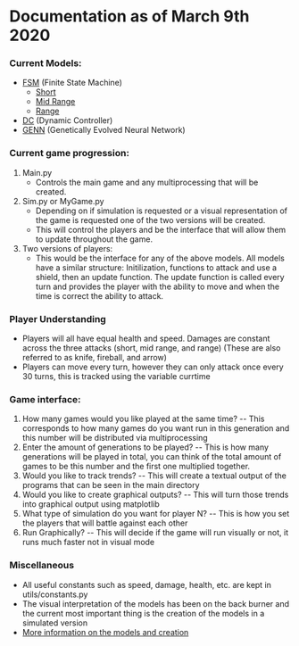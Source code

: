 # Documentation as of March 9th 2020 

### Current Models:
- [FSM](https://github.com/dbinnion/AdaptableAITesting/tree/master/FSMPlayers) (Finite State Machine)
  * [Short](https://github.com/dbinnion/AdaptableAITesting/blob/master/FSMPlayers/ShortRangeSim.py)
  * [Mid Range](https://github.com/dbinnion/AdaptableAITesting/blob/master/FSMPlayers/MidRangeSim.py)
  * [Range](https://github.com/dbinnion/AdaptableAITesting/blob/master/FSMPlayers/RangePlayerSim.py)
- [DC](https://github.com/dbinnion/AdaptableAITesting/blob/master/DynamicController/DynamicControllerSim.py) (Dynamic Controller)
- [GENN](https://github.com/dbinnion/AdaptableAITesting/blob/master/GENN/GENN.py) (Genetically Evolved Neural Network)

### Current game progression: 
1. Main.py 
	* Controls the main game and any multiprocessing that will be created. 
2. Sim.py or MyGame.py
	* Depending on if simulation is requested or a visual representation of the game is requested one of the two versions will be created. 
	* This will control the players and be the interface that will allow them to update throughout the game. 
3. Two versions of players: 
	* This would be the interface for any of the above models. All models have a similar structure: Initilization, functions to attack and use a shield, then an update function. The update function is called every turn and provides the player with the ability to move and when the time is correct the ability to attack. 

### Player Understanding 
* Players will all have equal health and speed. Damages are constant across the three attacks (short, mid range, and range) (These are also referred to as knife, fireball, and arrow) 
* Players can move every turn, however they can only attack once every 30 turns, this is tracked using the variable currtime 

### Game interface:
1. How many games would you like played at the same time? -- This corresponds to how many games do you want run in this generation and this number will be distributed via multiprocessing 
2. Enter the amount of generations to be played? -- This is how many generations will be played in total, you can think of the total amount of games to be this number and the first one multiplied together. 
3. Would you like to track trends? -- This will create a textual output of the programs that can be seen in the main directory
4. Would you like to create graphical outputs? -- This will turn those trends into graphical output using matplotlib
5. What type of simulation do you want for player N? -- This is how you set the players that will battle against each other 
6. Run Graphically? -- This will decide if the game will run visually or not, it runs much faster not in visual mode
### Miscellaneous
* All useful constants such as speed, damage, health, etc. are kept in utils/constants.py
* The visual interpretation of the models has been on the back burner and the current most important thing is the creation of the models in a simulated version
* [More information on the models and creation](https://github.com/dbinnion/AdaptableAITesting/blob/master/SIMULATIONTYPES.md)
